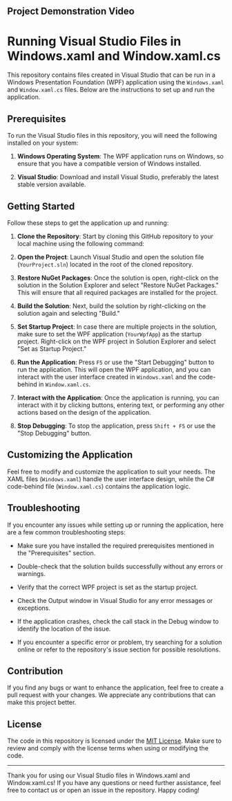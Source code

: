 ## Project Demonstration Video

<!-- Check out the project demonstration video by clicking [here](docs/Demo_Video/page.html).  -->
     
# Running Visual Studio Files in Windows.xaml and Window.xaml.cs

This repository contains files created in Visual Studio that can be run in a Windows Presentation Foundation (WPF) application using the `Windows.xaml` and `Window.xaml.cs` files. Below are the instructions to set up and run the application.

## Prerequisites

To run the Visual Studio files in this repository, you will need the following installed on your system:

1. **Windows Operating System**: The WPF application runs on Windows, so ensure that you have a compatible version of Windows installed.

2. **Visual Studio**: Download and install Visual Studio, preferably the latest stable version available.

## Getting Started

Follow these steps to get the application up and running:

1. **Clone the Repository**: Start by cloning this GitHub repository to your local machine using the following command:

2. **Open the Project**: Launch Visual Studio and open the solution file (`YourProject.sln`) located in the root of the cloned repository.

3. **Restore NuGet Packages**: Once the solution is open, right-click on the solution in the Solution Explorer and select "Restore NuGet Packages." This will ensure that all required packages are installed for the project.

4. **Build the Solution**: Next, build the solution by right-clicking on the solution again and selecting "Build."

5. **Set Startup Project**: In case there are multiple projects in the solution, make sure to set the WPF application (`YourWpfApp`) as the startup project. Right-click on the WPF project in Solution Explorer and select "Set as Startup Project."

6. **Run the Application**: Press `F5` or use the "Start Debugging" button to run the application. This will open the WPF application, and you can interact with the user interface created in `Windows.xaml` and the code-behind in `Window.xaml.cs`.

7. **Interact with the Application**: Once the application is running, you can interact with it by clicking buttons, entering text, or performing any other actions based on the design of the application.

8. **Stop Debugging**: To stop the application, press `Shift + F5` or use the "Stop Debugging" button.

## Customizing the Application

Feel free to modify and customize the application to suit your needs. The XAML files (`Windows.xaml`) handle the user interface design, while the C# code-behind file (`Window.xaml.cs`) contains the application logic.

## Troubleshooting

If you encounter any issues while setting up or running the application, here are a few common troubleshooting steps:

- Make sure you have installed the required prerequisites mentioned in the "Prerequisites" section.

- Double-check that the solution builds successfully without any errors or warnings.

- Verify that the correct WPF project is set as the startup project.

- Check the Output window in Visual Studio for any error messages or exceptions.

- If the application crashes, check the call stack in the Debug window to identify the location of the issue.

- If you encounter a specific error or problem, try searching for a solution online or refer to the repository's issue section for possible resolutions.

## Contribution

If you find any bugs or want to enhance the application, feel free to create a pull request with your changes. We appreciate any contributions that can make this project better.

## License

The code in this repository is licensed under the [MIT License](LICENSE). Make sure to review and comply with the license terms when using or modifying the code.

---

Thank you for using our Visual Studio files in Windows.xaml and Window.xaml.cs! If you have any questions or need further assistance, feel free to contact us or open an issue in the repository. Happy coding!
